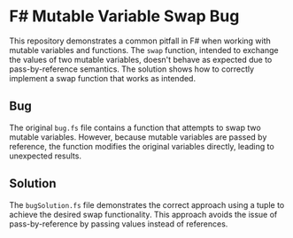 # F# Mutable Variable Swap Bug

This repository demonstrates a common pitfall in F# when working with mutable variables and functions.  The `swap` function, intended to exchange the values of two mutable variables, doesn't behave as expected due to pass-by-reference semantics.  The solution shows how to correctly implement a swap function that works as intended.

## Bug
The original `bug.fs` file contains a function that attempts to swap two mutable variables.  However, because mutable variables are passed by reference, the function modifies the original variables directly, leading to unexpected results.

## Solution
The `bugSolution.fs` file demonstrates the correct approach using a tuple to achieve the desired swap functionality.  This approach avoids the issue of pass-by-reference by passing values instead of references. 